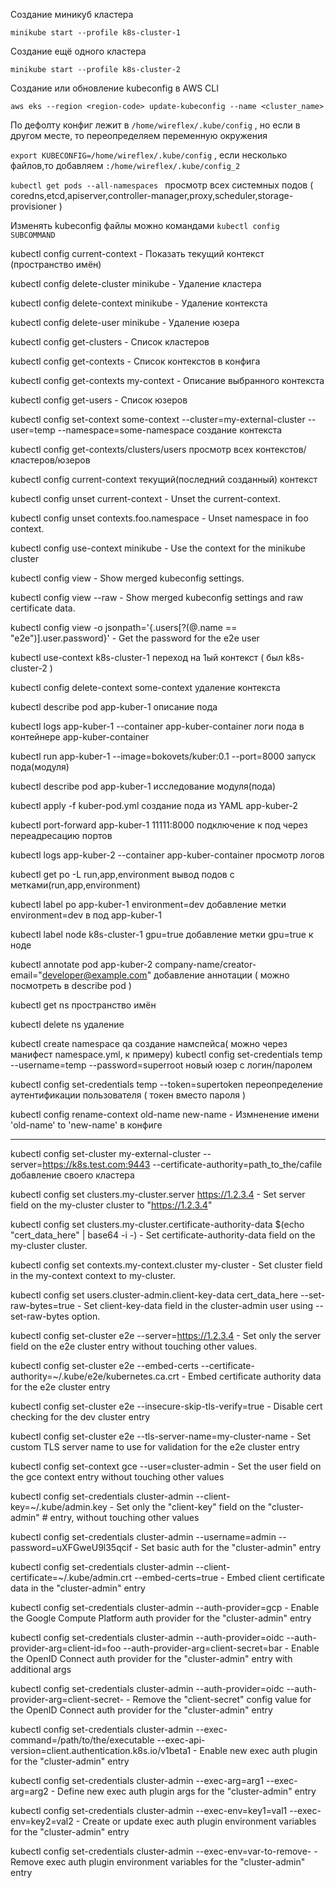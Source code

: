 Cоздание миникуб кластера
```
minikube start --profile k8s-cluster-1
```
Создание ещё одного кластера
```
minikube start --profile k8s-cluster-2
```
Создание или обновление kubeconfig в AWS CLI
```
aws eks --region <region-code> update-kubeconfig --name <cluster_name>
```
По дефолту конфиг лежит в ```/home/wireflex/.kube/config``` , но если в другом месте, то переопределяем переменную окружения

```export KUBECONFIG=/home/wireflex/.kube/config``` , если несколько файлов,то добавляем ```:/home/wireflex/.kube/config_2```

```kubectl get pods --all-namespaces ``` просмотр всех системных подов ( coredns,etcd,apiserver,controller-manager,proxy,scheduler,storage-provisioner )

Изменять kubeconfig файлы можно командами ```kubectl config SUBCOMMAND```

kubectl config current-context - Показать текущий контекст (пространство имён)

kubectl config delete-cluster minikube - Удаление кластера

kubectl config delete-context minikube - Удаление контекста

kubectl config delete-user minikube - Удаление юзера

kubectl config get-clusters - Список кластеров

kubectl config get-contexts - Список контекстов в конфига

kubectl config get-contexts my-context - Описание выбранного контекста

kubectl config get-users - Список юзеров

kubectl config set-context some-context --cluster=my-external-cluster --user=temp --namespace=some-namespace  создание контекста

kubectl config get-contexts/clusters/users  просмотр всех контекстов/кластеров/юзеров

kubectl config current-context  текущий(последний созданный) контекст

kubectl config unset current-context - Unset the current-context.

kubectl config unset contexts.foo.namespace - Unset namespace in foo context.

kubectl config use-context minikube - Use the context for the minikube cluster

kubectl config view - Show merged kubeconfig settings.

kubectl config view --raw - Show merged kubeconfig settings and raw certificate data.

kubectl config view -o jsonpath='{.users[?(@.name == "e2e")].user.password}' - Get the password for the e2e user

kubectl use-context k8s-cluster-1  переход на 1ый контекст ( был k8s-cluster-2 )

kubectl config delete-context some-context  удаление контекста

kubectl describe pod app-kuber-1 описание пода

kubectl logs app-kuber-1 --container app-kuber-container логи пода в контейнере app-kuber-container

kubectl run app-kuber-1 --image=bokovets/kuber:0.1 --port=8000 запуск пода(модуля)

kubectl describe pod app-kuber-1 исследование модуля(пода)

kubectl apply -f kuber-pod.yml создание пода из YAML app-kuber-2

kubectl port-forward app-kuber-1 11111:8000 подключение к под через переадресацию портов

kubectl logs app-kuber-2 --container app-kuber-container просмотр логов

kubectl get po -L run,app,environment вывод подов с метками(run,app,environment)

kubectl label po app-kuber-1 environment=dev  добавление метки environment=dev в под app-kuber-1

kubectl label node k8s-cluster-1 gpu=true добавление метки gpu=true к ноде

kubectl annotate pod app-kuber-2 company-name/creator-email="developer@example.com" добавление аннотации ( можно посмотреть в describe pod )

kubectl get ns пространство имён 

kubectl delete ns удаление

kubectl create namespace qa создание намспейса( можно через манифест namespace.yml, к примеру)
kubectl config set-credentials temp --username=temp --password=superroot  новый юзер с логин/паролем

kubectl config set-credentials temp --token=supertoken  переопределение аутентификации пользователя ( токен вместо пароля )

kubectl config rename-context old-name new-name - Измненение имени 'old-name' to 'new-name' в конфиге

---

kubectl config set-cluster my-external-cluster --server=https://k8s.test.com:9443 --certificate-authority=path_to_the/cafile  добавление своего кластера

kubectl config set clusters.my-cluster.server https://1.2.3.4 - Set server field on the my-cluster cluster to "https://1.2.3.4"

kubectl config set clusters.my-cluster.certificate-authority-data $(echo "cert_data_here" | base64 -i -) - Set certificate-authority-data field on the my-cluster cluster.

kubectl config set contexts.my-context.cluster my-cluster - Set cluster field in the my-context context to my-cluster.

kubectl config set users.cluster-admin.client-key-data cert_data_here --set-raw-bytes=true - Set client-key-data field in the cluster-admin user using --set-raw-bytes option.

kubectl config set-cluster e2e --server=https://1.2.3.4 - Set only the server field on the e2e cluster entry without touching other values.

kubectl config set-cluster e2e --embed-certs --certificate-authority=~/.kube/e2e/kubernetes.ca.crt - Embed certificate authority data for the e2e cluster entry

kubectl config set-cluster e2e --insecure-skip-tls-verify=true - Disable cert checking for the dev cluster entry

kubectl config set-cluster e2e --tls-server-name=my-cluster-name - Set custom TLS server name to use for validation for the e2e cluster entry

kubectl config set-context gce --user=cluster-admin - Set the user field on the gce context entry without touching other values

kubectl config set-credentials cluster-admin --client-key=~/.kube/admin.key - Set only the "client-key" field on the "cluster-admin" # entry, without touching other values

kubectl config set-credentials cluster-admin --username=admin --password=uXFGweU9l35qcif - Set basic auth for the "cluster-admin" entry

kubectl config set-credentials cluster-admin --client-certificate=~/.kube/admin.crt --embed-certs=true - Embed client certificate data in the "cluster-admin" entry

kubectl config set-credentials cluster-admin --auth-provider=gcp - Enable the Google Compute Platform auth provider for the "cluster-admin" entry

kubectl config set-credentials cluster-admin --auth-provider=oidc --auth-provider-arg=client-id=foo --auth-provider-arg=client-secret=bar - Enable the OpenID Connect auth provider for the "cluster-admin" entry with additional args

kubectl config set-credentials cluster-admin --auth-provider=oidc --auth-provider-arg=client-secret- - Remove the "client-secret" config value for the OpenID Connect auth provider for the "cluster-admin" entry

kubectl config set-credentials cluster-admin --exec-command=/path/to/the/executable --exec-api-version=client.authentication.k8s.io/v1beta1 - Enable new exec auth plugin for the "cluster-admin" entry

kubectl config set-credentials cluster-admin --exec-arg=arg1 --exec-arg=arg2 - Define new exec auth plugin args for the "cluster-admin" entry

kubectl config set-credentials cluster-admin --exec-env=key1=val1 --exec-env=key2=val2 - Create or update exec auth plugin environment variables for the "cluster-admin" entry

kubectl config set-credentials cluster-admin --exec-env=var-to-remove- - Remove exec auth plugin environment variables for the "cluster-admin" entry


